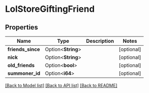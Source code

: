 # LolStoreGiftingFriend

## Properties

Name | Type | Description | Notes
------------ | ------------- | ------------- | -------------
**friends_since** | Option<**String**> |  | [optional]
**nick** | Option<**String**> |  | [optional]
**old_friends** | Option<**bool**> |  | [optional]
**summoner_id** | Option<**i64**> |  | [optional]

[[Back to Model list]](../README.md#documentation-for-models) [[Back to API list]](../README.md#documentation-for-api-endpoints) [[Back to README]](../README.md)


